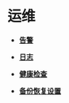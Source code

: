 # 运维<a name="admin_guide_000068"></a>

-   **[告警](告警.md)**  

-   **[日志](日志.md)**  

-   **[健康检查](健康检查-5.md)**  

-   **[备份恢复设置](备份恢复设置.md)**  


